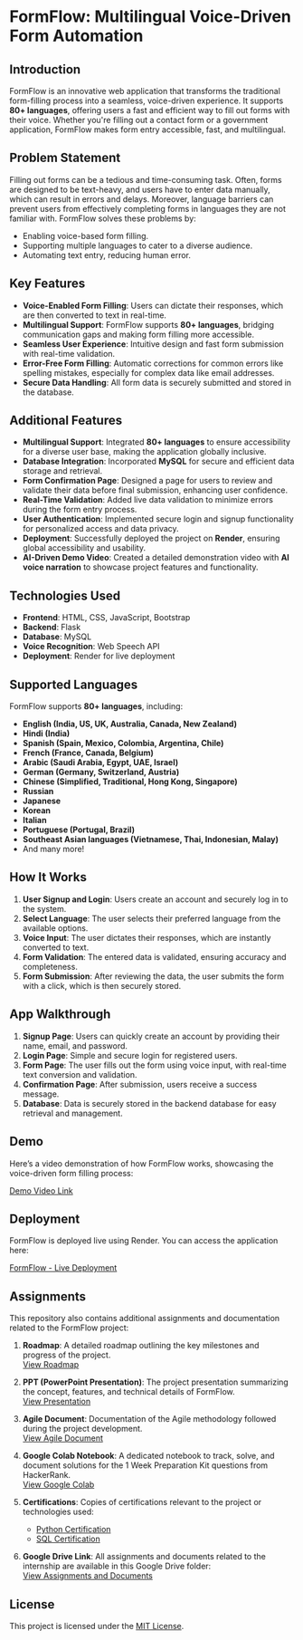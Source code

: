 # **FormFlow: Multilingual Voice-Driven Form Automation**

## **Introduction**

FormFlow is an innovative web application that transforms the traditional form-filling process into a seamless, voice-driven experience. It supports **80+ languages**, offering users a fast and efficient way to fill out forms with their voice. Whether you're filling out a contact form or a government application, FormFlow makes form entry accessible, fast, and multilingual.

## **Problem Statement**

Filling out forms can be a tedious and time-consuming task. Often, forms are designed to be text-heavy, and users have to enter data manually, which can result in errors and delays. Moreover, language barriers can prevent users from effectively completing forms in languages they are not familiar with. FormFlow solves these problems by:
- Enabling voice-based form filling.
- Supporting multiple languages to cater to a diverse audience.
- Automating text entry, reducing human error.

## **Key Features**

- **Voice-Enabled Form Filling**: Users can dictate their responses, which are then converted to text in real-time.
- **Multilingual Support**: FormFlow supports **80+ languages**, bridging communication gaps and making form filling more accessible.
- **Seamless User Experience**: Intuitive design and fast form submission with real-time validation.
- **Error-Free Form Filling**: Automatic corrections for common errors like spelling mistakes, especially for complex data like email addresses.
- **Secure Data Handling**: All form data is securely submitted and stored in the database.

## **Additional Features**

- **Multilingual Support**: Integrated **80+ languages** to ensure accessibility for a diverse user base, making the application globally inclusive.  
- **Database Integration**: Incorporated **MySQL** for secure and efficient data storage and retrieval.  
- **Form Confirmation Page**: Designed a page for users to review and validate their data before final submission, enhancing user confidence.  
- **Real-Time Validation**: Added live data validation to minimize errors during the form entry process.  
- **User Authentication**: Implemented secure login and signup functionality for personalized access and data privacy.  
- **Deployment**: Successfully deployed the project on **Render**, ensuring global accessibility and usability.  
- **AI-Driven Demo Video**: Created a detailed demonstration video with **AI voice narration** to showcase project features and functionality.  

## **Technologies Used**

- **Frontend**: HTML, CSS, JavaScript, Bootstrap
- **Backend**: Flask
- **Database**: MySQL
- **Voice Recognition**: Web Speech API
- **Deployment**: Render for live deployment

## **Supported Languages**

FormFlow supports **80+ languages**, including:
- **English (India, US, UK, Australia, Canada, New Zealand)**
- **Hindi (India)**
- **Spanish (Spain, Mexico, Colombia, Argentina, Chile)**
- **French (France, Canada, Belgium)**
- **Arabic (Saudi Arabia, Egypt, UAE, Israel)**
- **German (Germany, Switzerland, Austria)**
- **Chinese (Simplified, Traditional, Hong Kong, Singapore)**
- **Russian**
- **Japanese**
- **Korean**
- **Italian**
- **Portuguese (Portugal, Brazil)**
- **Southeast Asian languages (Vietnamese, Thai, Indonesian, Malay)**
- And many more!

## **How It Works**

1. **User Signup and Login**: Users create an account and securely log in to the system.
2. **Select Language**: The user selects their preferred language from the available options.
3. **Voice Input**: The user dictates their responses, which are instantly converted to text.
4. **Form Validation**: The entered data is validated, ensuring accuracy and completeness.
5. **Form Submission**: After reviewing the data, the user submits the form with a click, which is then securely stored.

## **App Walkthrough**

1. **Signup Page**: Users can quickly create an account by providing their name, email, and password.
2. **Login Page**: Simple and secure login for registered users.
3. **Form Page**: The user fills out the form using voice input, with real-time text conversion and validation.
4. **Confirmation Page**: After submission, users receive a success message.
5. **Database**: Data is securely stored in the backend database for easy retrieval and management.

## **Demo**

Here’s a video demonstration of how FormFlow works, showcasing the voice-driven form filling process:

[Demo Video Link](demo%20video/demo-video%20(Mohammed%20Javad%20A%20A).mp4)

## **Deployment**

FormFlow is deployed live using Render. You can access the application here:

[FormFlow - Live Deployment](https://beyond-qwerty-form-filling.onrender.com)

## **Assignments**

This repository also contains additional assignments and documentation related to the FormFlow project:

1. **Roadmap**: A detailed roadmap outlining the key milestones and progress of the project.  
   [View Roadmap](assignments/Roadmap%20(Mohammed%20Javad%20A%20A).pdf)

2. **PPT (PowerPoint Presentation)**: The project presentation summarizing the concept, features, and technical details of FormFlow.  
   [View Presentation](https://docs.google.com/presentation/d/1dv_RSULOO6UqsYfnX29M0BksRHw3cqdX/edit?usp=drive_link&ouid=106563736108223114761&rtpof=true&sd=true)

3. **Agile Document**: Documentation of the Agile methodology followed during the project development.  
   [View Agile Document](assignments/Agile_Template_v0.1(MOHAMMED_JAVAD_A_A).xls)

4. **Google Colab Notebook**: A dedicated notebook to track, solve, and document solutions for the 1 Week Preparation Kit questions from HackerRank.  
   [View Google Colab](https://colab.research.google.com/drive/1Z-u_jp7I8TsPYqwkfRlI2zsnR6JxVbWz?usp=sharing)

5. **Certifications**: Copies of certifications relevant to the project or technologies used:  
   - [Python Certification](assignments/certifications/python_basic%20certificate%20(Mohammed%20Javad%20A%20A).pdf)  
   - [SQL Certification](assignments/certifications/sql_basic%20certificate%20(Mohammed%20Javad%20A%20A).pdf)
     
6. **Google Drive Link**: All assignments and documents related to the internship are available in this Google Drive folder:  
   [View Assignments and Documents](https://drive.google.com/drive/folders/1bXgNaArLhzFXO7xKns_OEAdDLO9FwYn8?usp=drive_link)

## **License**

This project is licensed under the [MIT License](LICENSE). 
